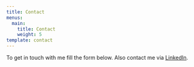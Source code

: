 ```yaml
---
title: Contact
menus:
  main:
    title: Contact
    weight: 5
template: contact
---
```

To get in touch with me fill the form below. Also contact me via [LinkedIn](https://www.linkedin.com/in/douglasfugazi).
